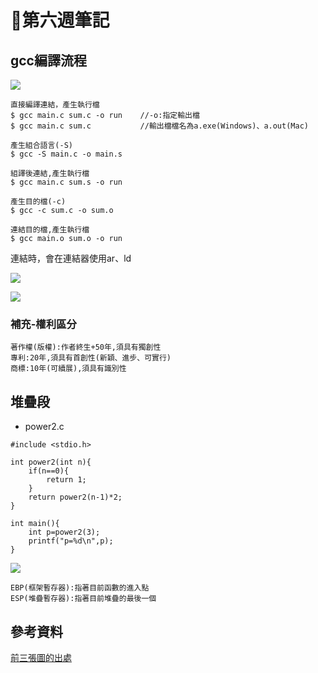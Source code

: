 # 📖第六週筆記

## gcc編譯流程

![](https://nohano1l.github.io/sp109b/note/week6/picture/1.jpg)

```
直接編譯連結，產生執行檔
$ gcc main.c sum.c -o run    //-o:指定輸出檔
$ gcc main.c sum.c           //輸出檔檔名為a.exe(Windows)、a.out(Mac)

產生組合語言(-S)
$ gcc -S main.c -o main.s

組譯後連結,產生執行檔
$ gcc main.c sum.s -o run

產生目的檔(-c)
$ gcc -c sum.c -o sum.o

連結目的檔,產生執行檔
$ gcc main.o sum.o -o run
```

連結時，會在連結器使用ar、ld

![](https://nohano1l.github.io/sp109b/note/week6/picture/2.jpg)

![](https://nohano1l.github.io/sp109b/note/week6/picture/3.jpg)

### 補充-權利區分
```
著作權(版權):作者終生+50年,須具有獨創性
專利:20年,須具有首創性(新穎、進步、可實行)
商標:10年(可續展),須具有識別性
```

## 堆疊段

* power2.c
```
#include <stdio.h>

int power2(int n){
    if(n==0){
        return 1;
    }
    return power2(n-1)*2;
}

int main(){
    int p=power2(3);
    printf("p=%d\n",p);
}
```

![](https://nohano1l.github.io/sp109b/note/week6/picture/1.png)

```
EBP(框架暫存器):指著目前函數的進入點
ESP(堆疊暫存器):指著目前堆疊的最後一個
```

## 參考資料
[前三張圖的出處](https://www.slideshare.net/ccckmit/1-73472884)